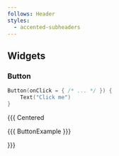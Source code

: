 ```yaml
---
follows: Header
styles:
  - accented-subheaders
---
```


## Widgets

### Button

```kotlin
Button(onClick = { /* ... */ }) {
    Text("Click me")
}
```

{{{ Centered

{{{ ButtonExample }}}

}}}

